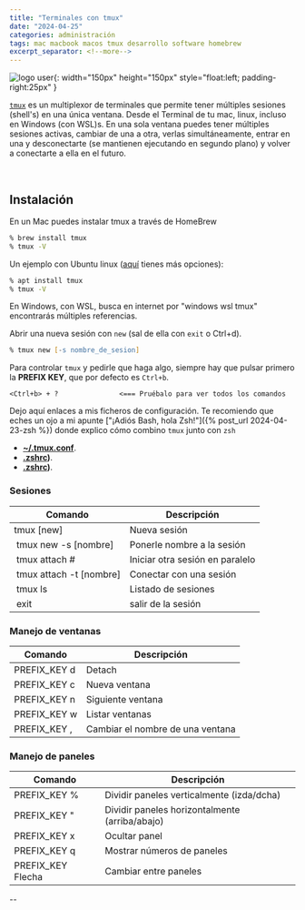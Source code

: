 ```yaml
---
title: "Terminales con tmux"
date: "2024-04-25"
categories: administración
tags: mac macbook macos tmux desarrollo software homebrew
excerpt_separator: <!--more-->
---
```


![logo user](/assets/img/posts/logo-tmux.svg){: width="150px" height="150px" style="float:left; padding-right:25px" }

[`tmux`](https://github.com/tmux/tmux/wiki) es un multiplexor de terminales que permite tener múltiples sesiones (shell's) en una única ventana. Desde el Terminal de tu mac, linux, incluso en Windows (con WSL)s. En una sola ventana puedes tener múltiples sesiones activas, cambiar de una a otra, verlas simultáneamente, entrar en una y desconectarte (se mantienen ejecutando en segundo plano) y volver a conectarte a ella en el futuro.

<br clear="left"/>
<!--more-->

## Instalación

En un Mac puedes instalar tmux a través de HomeBrew

```zsh
% brew install tmux
% tmux -V
```

Un ejemplo con Ubuntu linux ([aquí](https://github.com/tmux/tmux/wiki/Installing) tienes más opciones):

```zsh
% apt install tmux
% tmux -V
```

En Windows, con WSL, busca en internet por "windows wsl tmux" encontrarás múltiples referencias.

Abrir una nueva sesión con `new` (sal de ella con `exit` o Ctrl+d).

```zsh
% tmux new [-s nombre_de_sesion]
```

Para controlar `tmux` y pedirle que haga algo, siempre hay que pulsar primero la **PREFIX KEY**, que por defecto es `Ctrl+b`.

```cli
<Ctrl+b> + ?               <=== Pruébalo para ver todos los comandos
```

Dejo aquí enlaces a mis ficheros de configuración. Te recomiendo que eches un ojo a mi apunte ["¡Adiós Bash, hola Zsh!"]({% post_url 2024-04-23-zsh %}) donde explico cómo combino `tmux` junto con `zsh`

- **[~/.tmux.conf](https://gist.github.com/LuisPalacios/065f4f0491d472d65ef62f67f1f418a1)**.
- **[.zshrc](https://gist.github.com/LuisPalacios/7507ce0b84adcad067320e9631648fd7))**.
- **[.zshrc](https://gist.github.com/LuisPalacios/7507ce0b84adcad067320e9631648fd7))**.

### Sesiones

|Comando| Descripción|
|-|-|
| tmux [new] | Nueva sesión |
| tmux new -s [nombre] | Ponerle nombre a la sesión |
| tmux attach # | Iniciar otra sesión en paralelo |
| tmux attach -t [nombre] | Conectar con una sesión |
| tmux ls | Listado de sesiones |
| exit | salir de la sesión |

### Manejo de ventanas

|Comando| Descripción|
|-|-|
| PREFIX_KEY d | Detach |
| PREFIX_KEY c | Nueva ventana |
| PREFIX_KEY n | Siguiente ventana |
| PREFIX_KEY w | Listar ventanas |
| PREFIX_KEY , | Cambiar el nombre de una ventana |

### Manejo de paneles

|Comando| Descripción|
|-|-|
| PREFIX_KEY % | Dividir paneles verticalmente (izda/dcha) |
| PREFIX_KEY " | Dividir paneles horizontalmente (arriba/abajo) |
| PREFIX_KEY x | Ocultar panel |
| PREFIX_KEY q | Mostrar números de paneles |
| PREFIX_KEY Flecha | Cambiar entre paneles |

--
